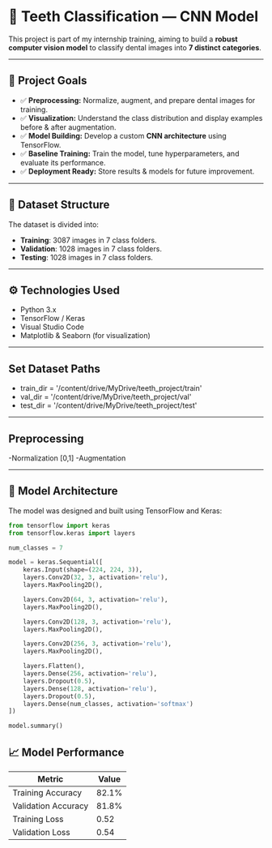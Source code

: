 # 🦷 Teeth Classification — CNN Model

This project is part of my internship training, aiming to build a **robust computer vision model** to classify dental images into **7 distinct categories**.

---

## 📌 Project Goals

- ✅ **Preprocessing:** Normalize, augment, and prepare dental images for training.
- ✅ **Visualization:** Understand the class distribution and display examples before & after augmentation.
- ✅ **Model Building:** Develop a custom **CNN architecture** using TensorFlow.
- ✅ **Baseline Training:** Train the model, tune hyperparameters, and evaluate its performance.
- ✅ **Deployment Ready:** Store results & models for future improvement.

---

## 📁 Dataset Structure

The dataset is divided into:
- **Training**: 3087 images in 7 class folders.
- **Validation**: 1028 images in 7 class folders.
- **Testing**: 1028 images in 7 class folders.


---

## ⚙️ Technologies Used

- Python 3.x
- TensorFlow / Keras
- Visual Studio Code
- Matplotlib & Seaborn (for visualization)


---

## Set Dataset Paths

- train_dir = '/content/drive/MyDrive/teeth_project/train'
- val_dir = '/content/drive/MyDrive/teeth_project/val'
- test_dir = '/content/drive/MyDrive/teeth_project/test'


---

## Preprocessing

-Normalization [0,1]
-Augmentation 


---

## 🧩 Model Architecture

The model was designed and built using TensorFlow and Keras:


```python
from tensorflow import keras
from tensorflow.keras import layers

num_classes = 7

model = keras.Sequential([
    keras.Input(shape=(224, 224, 3)),
    layers.Conv2D(32, 3, activation='relu'),
    layers.MaxPooling2D(),

    layers.Conv2D(64, 3, activation='relu'),
    layers.MaxPooling2D(),

    layers.Conv2D(128, 3, activation='relu'),
    layers.MaxPooling2D(),

    layers.Conv2D(256, 3, activation='relu'),
    layers.MaxPooling2D(),

    layers.Flatten(),
    layers.Dense(256, activation='relu'),
    layers.Dropout(0.5),
    layers.Dense(128, activation='relu'),
    layers.Dropout(0.5),
    layers.Dense(num_classes, activation='softmax')
])

model.summary()
```
## 📈 Model Performance


| Metric              | Value   |
|---------------------|---------|
| Training Accuracy   | 82.1%   |
| Validation Accuracy | 81.8%   |
| Training Loss       | 0.52    |
| Validation Loss     | 0.54    |




